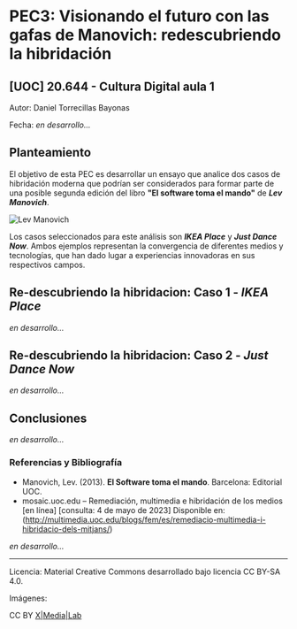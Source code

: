 # PEC3: Visionando el futuro con las gafas de Manovich: redescubriendo la hibridación

## [UOC] 20.644 - Cultura Digital aula 1


Autor: Daniel Torrecillas Bayonas


Fecha: *en desarrollo...*


## Planteamiento

El objetivo de esta PEC es desarrollar un ensayo que analice dos casos de hibridación moderna que podrían ser considerados para formar parte de una posible segunda edición del libro **"El software toma el mando"** de ***Lev Manovich***.

![Lev Manovich](https://live.staticflickr.com/1006/1457054876_f0603f209b_k.jpg "Lev Manovich")

Los casos seleccionados para este análisis son ***IKEA Place*** y ***Just Dance Now***. Ambos ejemplos representan la convergencia de diferentes medios y tecnologías, que han dado lugar a experiencias innovadoras en sus respectivos campos.



## Re-descubriendo la hibridacion: Caso 1 - ***IKEA Place***

*en desarrollo...*

## Re-descubriendo la hibridacion: Caso 2 - ***Just Dance Now***

*en desarrollo...*

## Conclusiones

*en desarrollo...*

### Referencias y Bibliografía

* Manovich, Lev. (2013). **El Software toma el mando**. Barcelona: Editorial UOC. 
* mosaic.uoc.edu – Remediación, multimedia e hibridación de los medios [en línea] [consulta: 4 de mayo de 2023] Disponible en: (http://multimedia.uoc.edu/blogs/fem/es/remediacio-multimedia-i-hibridacio-dels-mitjans/)

*en desarrollo...*

----

Licencia: Material Creative Commons desarrollado bajo licencia CC BY-SA 4.0.

Imágenes:

CC BY [X|Media|Lab](https://www.flickr.com/photos/45213919@N00/1457054876) 
